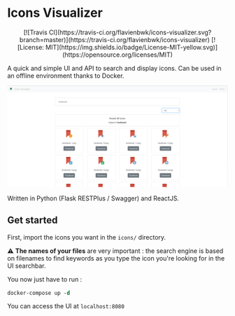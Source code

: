 # Icons Visualizer

<p align="center">
[![Travis CI](https://travis-ci.org/flavienbwk/icons-visualizer.svg?branch=master)](https://travis-ci.org/flavienbwk/icons-visualizer)
[![License: MIT](https://img.shields.io/badge/License-MIT-yellow.svg)](https://opensource.org/licenses/MIT)
</p>

A quick and simple UI and API to search and display icons. Can be used in an offline environment thanks to Docker.

![Interface example](./interface.png)

Written in Python (Flask RESTPlus / Swagger) and ReactJS.

## Get started

First, import the icons you want in the `icons/` directory.

:warning: **The names of your files** are very important : the search engine is based on filenames to find keywords as you type the icon you're looking for in the UI searchbar.

You now just have to run :

```do
docker-compose up -d
```

You can access the UI at `localhost:8080`
